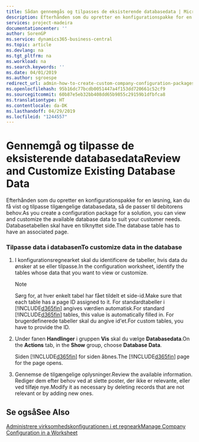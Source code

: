 ```yaml
---
title: Sådan gennemgås og tilpasses de eksisterende databasedata | Microsoft Docs
description: Efterhånden som du opretter en konfigurationspakke for en løsning, kan du få vist og tilpasse tilgængelige databasedata, så de passer til debitorens behov. Databasetabellen skal have en tilknyttet side.
services: project-madeira
documentationcenter: ''
author: SorenGP
ms.service: dynamics365-business-central
ms.topic: article
ms.devlang: na
ms.tgt_pltfrm: na
ms.workload: na
ms.search.keywords: ''
ms.date: 04/01/2019
ms.author: sgroespe
redirect_url: admin-how-to-create-custom-company-configuration-packages
ms.openlocfilehash: 95b16dc77bcdb0051447a4f153dd720661c52cf9
ms.sourcegitcommit: 60b87e5eb32bb408dd65b9855c29159b1dfbfca8
ms.translationtype: HT
ms.contentlocale: da-DK
ms.lasthandoff: 04/29/2019
ms.locfileid: "1244557"
---
```

# <a name="review-and-customize-existing-database-data"></a><span data-ttu-id="625f9-104">Gennemgå og tilpasse de eksisterende databasedata</span><span class="sxs-lookup"><span data-stu-id="625f9-104">Review and Customize Existing Database Data</span></span>
<span data-ttu-id="625f9-105">Efterhånden som du opretter en konfigurationspakke for en løsning, kan du få vist og tilpasse tilgængelige databasedata, så de passer til debitorens behov.</span><span class="sxs-lookup"><span data-stu-id="625f9-105">As you create a configuration package for a solution, you can view and customize the available database data to suit your customer needs.</span></span> <span data-ttu-id="625f9-106">Databasetabellen skal have en tilknyttet side.</span><span class="sxs-lookup"><span data-stu-id="625f9-106">The database table has to have an associated page.</span></span>  

### <a name="to-customize-data-in-the-database"></a><span data-ttu-id="625f9-107">Tilpasse data i databasen</span><span class="sxs-lookup"><span data-stu-id="625f9-107">To customize data in the database</span></span>  

1.  <span data-ttu-id="625f9-108">I konfigurationsregnearket skal du identificere de tabeller, hvis data du ønsker at se eller tilpasse.</span><span class="sxs-lookup"><span data-stu-id="625f9-108">In the configuration worksheet, identify the tables whose data that you want to view or customize.</span></span>  

    > [!NOTE]  
    >  <span data-ttu-id="625f9-109">Sørg for, at hver enkelt tabel har fået tildelt et side-id.</span><span class="sxs-lookup"><span data-stu-id="625f9-109">Make sure that each table has a page ID assigned to it.</span></span> <span data-ttu-id="625f9-110">For standardtabeller i [!INCLUDE[d365fin](includes/d365fin_md.md)] angives værdien automatisk.</span><span class="sxs-lookup"><span data-stu-id="625f9-110">For standard [!INCLUDE[d365fin](includes/d365fin_md.md)] tables, this value is automatically filled in.</span></span> <span data-ttu-id="625f9-111">For brugerdefinerede tabeller skal du angive id'et.</span><span class="sxs-lookup"><span data-stu-id="625f9-111">For custom tables, you have to provide the ID.</span></span>  

2.  <span data-ttu-id="625f9-112">Under fanen **Handlinger** i gruppen **Vis** skal du vælge **Databasedata**.</span><span class="sxs-lookup"><span data-stu-id="625f9-112">On the **Actions** tab, in the **Show** group, choose **Database Data**.</span></span>  

     <span data-ttu-id="625f9-113">Siden [!INCLUDE[d365fin](includes/d365fin_md.md)] for siden åbnes.</span><span class="sxs-lookup"><span data-stu-id="625f9-113">The [!INCLUDE[d365fin](includes/d365fin_md.md)] page for the page opens.</span></span>  

3.  <span data-ttu-id="625f9-114">Gennemse de tilgængelige oplysninger.</span><span class="sxs-lookup"><span data-stu-id="625f9-114">Review the available information.</span></span> <span data-ttu-id="625f9-115">Rediger dem efter behov ved at slette poster, der ikke er relevante, eller ved tilføje nye.</span><span class="sxs-lookup"><span data-stu-id="625f9-115">Modify it as necessary by deleting records that are not relevant or by adding new ones.</span></span>  

## <a name="see-also"></a><span data-ttu-id="625f9-116">Se også</span><span class="sxs-lookup"><span data-stu-id="625f9-116">See Also</span></span>  
 [<span data-ttu-id="625f9-117">Administrere virksomhedskonfigurationen i et regneark</span><span class="sxs-lookup"><span data-stu-id="625f9-117">Manage Company Configuration in a Worksheet</span></span>](admin-how-to-manage-company-configuration-in-a-worksheet.md)
